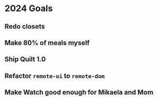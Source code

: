 # 2024 Goals

## Redo closets



## Make 80% of meals myself



## Ship Quilt 1.0



## Refactor `remote-ui` to `remote-dom`



## Make Watch good enough for Mikaela and Mom


